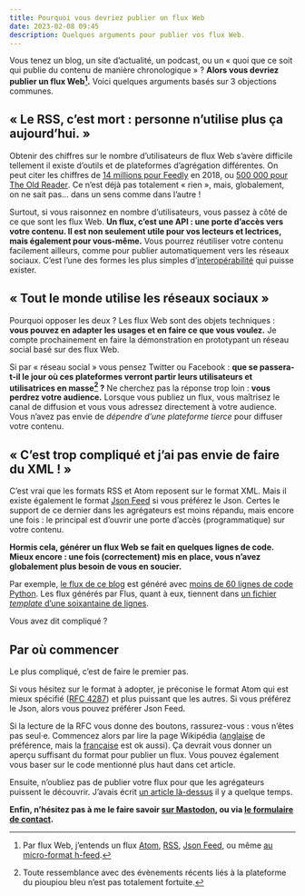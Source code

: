 ```yaml
---
title: Pourquoi vous devriez publier un flux Web
date: 2023-02-08 09:45
description: Quelques arguments pour publier vos flux Web.
---
```


Vous tenez un blog, un site d’actualité, un podcast, ou un « quoi que ce soit qui publie du contenu de manière chronologique » ?
**Alors vous devriez publier un flux Web[^1].**
Voici quelques arguments basés sur 3 objections communes.

[^1]: Par flux Web, j’entends un flux [Atom](https://fr.wikipedia.org/wiki/Atom_Syndication_Format), [<abbr>RSS</abbr>](https://fr.wikipedia.org/wiki/RSS), [<span lang="en">Json Feed</span>](https://en.wikipedia.org/wiki/JSON_Feed), ou même [au micro-format <span lang="en">h-feed</span>](http://microformats.org/wiki/h-feed).

## « Le RSS, c’est mort : personne n’utilise plus ça aujourd’hui. »

Obtenir des chiffres sur le nombre d’utilisateurs de flux Web s’avère difficile tellement il existe d’outils et de plateformes d’agrégation différentes.
On peut citer les chiffres de [14 millions pour <span lang="en">Feedly</span>](https://www.wired.com/story/rss-readers-feedly-inoreader-old-reader/) en 2018, ou [500 000 pour <span lang="en">The Old Reader</span>](https://www.nextinpact.com/article/28384/106578-the-old-reader-agregateur-flux-rss-pour-veille-entre-amis).
Ce n’est déjà pas totalement « rien », mais, globalement, on ne sait pas… dans un sens comme dans l’autre !

Surtout, si vous raisonnez en nombre d’utilisateurs, vous passez à côté de ce que sont les flux Web.
**Un flux, c’est une <abbr>API</abbr> : une porte d’accès vers votre contenu.
Il est non seulement utile pour vos lecteurs et lectrices, mais également pour vous-même.**
Vous pourrez réutiliser votre contenu facilement ailleurs, comme pour publier automatiquement vers les réseaux sociaux.
C’est l’une des formes les plus simples d’[interopérabilité](https://fr.wikipedia.org/wiki/Interop%C3%A9rabilit%C3%A9) qui puisse exister.

## « Tout le monde utilise les réseaux sociaux »

Pourquoi opposer les deux ?
Les flux Web sont des objets techniques : **vous pouvez en adapter les usages et en faire ce que vous voulez.**
Je compte prochainement en faire la démonstration en prototypant un réseau social basé sur des flux Web.

Si par « réseau social » vous pensez Twitter ou Facebook : **que se passera-t-il le jour où ces plateformes verront partir leurs utilisateurs et utilisatrices en masse[^2] ?**
Ne cherchez pas la réponse trop loin : **vous perdrez votre audience.**
Lorsque vous publiez un flux, vous maîtrisez le canal de diffusion et vous vous adressez directement à votre audience.
Vous n’avez pas envie de _dépendre d’une plateforme tierce_ pour diffuser votre contenu.

[^2]: Toute ressemblance avec des évènements récents liés à la plateforme du pioupiou bleu n’est pas totalement fortuite.

## « C’est trop compliqué et j’ai pas envie de faire du <abbr>XML</abbr> ! »

C’est vrai que les formats <abbr>RSS</abbr> et Atom reposent sur le format <abbr>XML</abbr>.
Mais il existe également le format [<span lang="en">Json Feed</span>](https://www.jsonfeed.org/) si vous préférez le Json.
Certes le support de ce dernier dans les agrégateurs est moins répandu, mais encore une fois : le principal est d’ouvrir une porte d’accès (programmatique) sur votre contenu.

**Hormis cela, générer un flux Web se fait en quelques lignes de code.
Mieux encore : une fois (correctement) mis en place, vous n’avez globalement plus besoin de vous en soucier.**

Par exemple, [le flux de ce blog](https://flus.fr/carnet/abonnement.html) est généré avec [moins de 60 lignes de code Python](https://framagit.org/marienfressinaud/boop/-/blob/main/boop/atom.py).
Les flux générés par Flus, quant à eux, tiennent dans [un fichier <i lang="en">template</i> d’une soixantaine de lignes](https://github.com/flusio/flusio/blob/main/src/views/collections/feeds/show.atom.xml.php).

Vous avez dit compliqué ?

## Par où commencer

Le plus compliqué, c’est de faire le premier pas.

Si vous hésitez sur le format à adopter, je préconise le format Atom qui est mieux spécifié ([<abbr>RFC</abbr> 4287](https://www.ietf.org/rfc/rfc4287)) et plus puissant que les autres.
Si vous préférez le Json, alors vous pouvez préférer <span lang="en">Json Feed</span>.

Si la lecture de la <abbr>RFC</abbr> vous donne des boutons, rassurez-vous : vous n’êtes pas seul‧e.
Commencez alors par lire la page Wikipédia ([anglaise](https://en.wikipedia.org/wiki/Atom_(web_standard)) de préférence, mais la [française](https://fr.wikipedia.org/wiki/Atom_Syndication_Format) est ok aussi).
Ça devrait vous donner un aperçu suffisant du format pour publier un flux.
Vous pouvez également vous baser sur le code mentionné plus haut dans cet article.

Ensuite, n’oubliez pas de publier votre flux pour que les agrégateurs puissent le découvrir.
J’avais écrit [un article là-dessus](declarez-vos-flux.html) il y a quelque temps.

**Enfin, n’hésitez pas à me le faire savoir [sur Mastodon](https://pouet.chapril.org/@flus), ou via [le formulaire de contact](https://flus.fr/contact).**